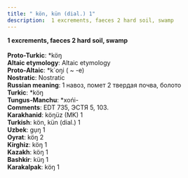 ```yaml
---
title: " kön, kün (dial.) 1"
description:  1 excrements, faeces 2 hard soil, swamp
---
```

<p data-pagefind-weight="0.5">
<strong> 1 excrements, faeces 2 hard soil, swamp</strong><br><br>
<strong>Proto-Turkic</strong>:  *köŋ<br>
<strong>Altaic etymology</strong>:  Altaic etymology<br>
<strong> Proto-Altaic</strong>:  *k`oŋi ( ~ -e)<br>
<strong>Nostratic</strong>:  Nostratic<br>
<strong>Russian meaning</strong>:  1 навоз, помет 2 твердая почва, болото<br>
<strong>Turkic</strong>:  *köŋ<br>
<strong>Tungus-Manchu</strong>:  *xońi-<br>
<strong>Comments</strong>:  EDT 735, ЭСТЯ 5, 103.<br>
<strong>Karakhanid</strong>:  köŋüz (MK) 1<br>
<strong>Turkish</strong>:  kön, kün (dial.) 1<br>
<strong>Uzbek</strong>:  gụŋ 1<br>
<strong>Oyrat</strong>:  köŋ 2<br>
<strong>Kirghiz</strong>:  köŋ 1<br>
<strong>Kazakh</strong>:  köŋ 1<br>
<strong>Bashkir</strong>:  küŋ 1<br>
<strong>Karakalpak</strong>:  köŋ 1<br>

</p>

